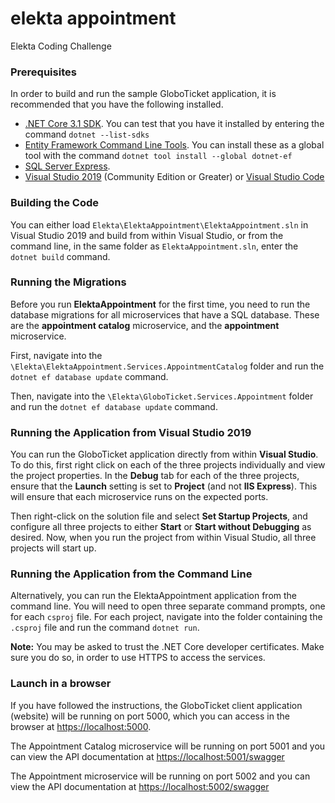 # elekta appointment
Elekta Coding Challenge

### Prerequisites

In order to build and run the sample GloboTicket application, it is recommended that you have the following installed.

- [.NET Core 3.1 SDK](https://dotnet.microsoft.com/download). You can test that you have it installed by entering the command `dotnet --list-sdks`
- [Entity Framework Command Line Tools](https://docs.microsoft.com/en-us/ef/core/miscellaneous/cli/dotnet). You can install these as a global tool with the command `dotnet tool install --global dotnet-ef`
- [SQL Server Express](https://docs.microsoft.com/en-us/sql/sql-server/editions-and-components-of-sql-server-version-15?view=sql-server-ver15).
- [Visual Studio 2019](https://visualstudio.microsoft.com/vs/) (Community Edition or Greater) or [Visual Studio Code](https://code.visualstudio.com/)

### Building the Code

You can either load `Elekta\ElektaAppointment\ElektaAppointment.sln` in Visual Studio 2019 and build from within Visual Studio, or from the command line, in the same folder as `ElektaAppointment.sln`, enter the `dotnet build` command.

### Running the Migrations
Before you run **ElektaAppointment** for the first time, you need to run the database migrations for all microservices that have a SQL database. These are the **appointment catalog** microservice, and the **appointment** microservice.

First, navigate into the `\Elekta\ElektaAppointment.Services.AppointmentCatalog` folder and run the `dotnet ef database update` command.

Then, navigate into the `\Elekta\GloboTicket.Services.Appointment` folder and run the `dotnet ef database update` command.

### Running the Application from Visual Studio 2019
You can run the GloboTicket application directly from within **Visual Studio**. To do this, first right click on each of the three projects individually and view the project properties. In the **Debug** tab for each of the three projects, ensure that the **Launch** setting is set to **Project** (and not **IIS Express**). This will ensure that each microservice runs on the expected ports. 

Then right-click on the solution file and select **Set Startup Projects**, and configure all three projects to either **Start** or **Start without Debugging** as desired. Now, when you run the project from within Visual Studio, all three projects will start up.

### Running the Application from the Command Line
Alternatively, you can run the ElektaAppointment application from the command line. You will need to open three separate command prompts, one for each `csproj` file. For each project, navigate into the folder containing the `.csproj` file and run the command `dotnet run`.

**Note:** You may be asked to trust the .NET Core developer certificates. Make sure you do so, in order to use HTTPS to access the services.

### Launch in a browser
If you have followed the instructions, the GloboTicket client application (website) will be running on port 5000, which you can access in the browser at [https://localhost:5000](https://localhost:5000).

The Appointment Catalog microservice will be running on port 5001 and you can view the API documentation at [https://localhost:5001/swagger](https://localhost:5001/swagger)

The Appointment microservice will be running on port 5002 and you can view the API documentation at [https://localhost:5002/swagger](https://localhost:5002/swagger)
